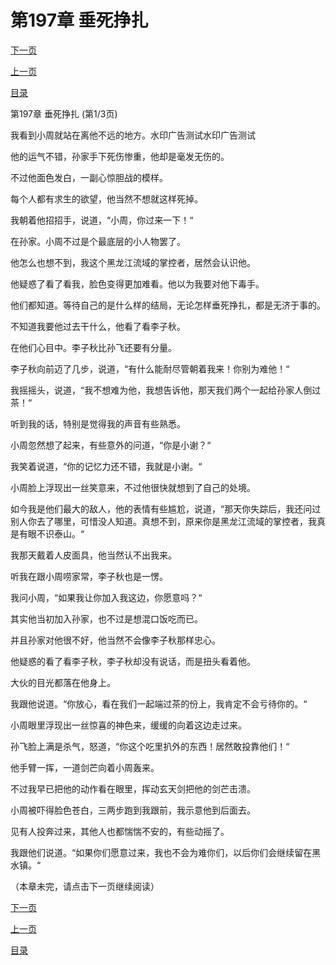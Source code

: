 <h1>第197章    垂死挣扎</h1>
            <div><p><a href="./589_%E7%AC%AC197%E7%AB%A0_%E5%9E%82%E6%AD%BB%E6%8C%A3%E6%89%8E.md">下一页</a></p><p><a href="./587_%E7%AC%AC196%E7%AB%A0_%E5%A4%B1%E6%8E%A7.md">上一页</a></p><p><a href="../">目录</a></p></div>
            <div><p>第197章    垂死挣扎 (第1/3页)</p><p>我看到小周就站在离他不远的地方。水印广告测试水印广告测试</p><p>他的运气不错，孙家手下死伤惨重，他却是毫发无伤的。</p><p>不过他面色发白，一副心惊胆战的模样。</p><p>每个人都有求生的欲望，他当然不想就这样死掉。</p><p>我朝着他招招手，说道，“小周，你过来一下！“</p><p>在孙家。小周不过是个最底层的小人物罢了。</p><p>他怎么也想不到，我这个黑龙江流域的掌控者，居然会认识他。</p><p>他疑惑了看了看我，脸色变得更加难看。他以为我要对他下毒手。</p><p>他们都知道。等待自己的是什么样的结局，无论怎样垂死挣扎，都是无济于事的。</p><p>不知道我要他过去干什么，他看了看李子秋。</p><p>在他们心目中。李子秋比孙飞还要有分量。</p><p>李子秋向前迈了几步，说道，“有什么能耐尽管朝着我来！你别为难他！“</p><p>我摇摇头，说道，“我不想难为他，我想告诉他，那天我们两个一起给孙家人倒过茶！“</p><p>听到我的话，特别是觉得我的声音有些熟悉。</p><p>小周忽然想了起来，有些意外的问道，“你是小谢？“</p><p>我笑着说道，“你的记忆力还不错，我就是小谢。“</p><p>小周脸上浮现出一丝笑意来，不过他很快就想到了自己的处境。</p><p>如今我是他们最大的敌人，他的表情有些尴尬，说道，“那天你失踪后，我还问过别人你去了哪里，可惜没人知道。真想不到，原来你是黑龙江流域的掌控者，我真是有眼不识泰山。“</p><p>我那天戴着人皮面具，他当然认不出我来。</p><p>听我在跟小周唠家常，李子秋也是一愣。</p><p>我问小周，“如果我让你加入我这边，你愿意吗？“</p><p>其实他当初加入孙家，也不过是想混口饭吃而已。</p><p>并且孙家对他很不好，他当然不会像李子秋那样忠心。</p><p>他疑惑的看了看李子秋，李子秋却没有说话，而是扭头看着他。</p><p>大伙的目光都落在他身上。</p><p>我跟他说道。“你放心，看在我们一起端过茶的份上，我肯定不会亏待你的。“</p><p>小周眼里浮现出一丝惊喜的神色来，缓缓的向着这边走过来。</p><p>孙飞脸上满是杀气，怒道，“你这个吃里扒外的东西！居然敢投靠他们！“</p><p>他手臂一挥，一道剑芒向着小周轰来。</p><p>不过我早已把他的动作看在眼里，挥动玄天剑把他的剑芒击溃。</p><p>小周被吓得脸色苍白，三两步跑到我跟前，我示意他到后面去。</p><p>见有人投奔过来，其他人也都惴惴不安的，有些动摇了。</p><p>我跟他们说道。“如果你们愿意过来，我也不会为难你们，以后你们会继续留在黑水镇。“</p><p>（本章未完，请点击下一页继续阅读）</p></div>
            <div><p><a href="./589_%E7%AC%AC197%E7%AB%A0_%E5%9E%82%E6%AD%BB%E6%8C%A3%E6%89%8E.md">下一页</a></p><p><a href="./587_%E7%AC%AC196%E7%AB%A0_%E5%A4%B1%E6%8E%A7.md">上一页</a></p><p><a href="../">目录</a></p></div>